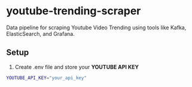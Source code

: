 # youtube-trending-scraper
Data pipeline for scraping Youtube Video Trending using tools like Kafka, ElasticSearch, and Grafana.

## Setup
1. Create .env file and store your **YOUTUBE API KEY**
```bash
YOUTUBE_API_KEY="your_api_key"
```
